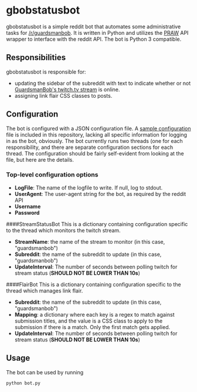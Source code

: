 gbobstatusbot
=============

gbobstatusbot is a simple reddit bot that automates some administrative tasks
for [/r/guardsmanbob](http://reddit.com/r/guardsmanbob). It is written in Python
and utilizes the [PRAW](https://praw.readthedocs.org/en/latest/) API wrapper to
interface with the reddit API. The bot is Python 3 compatible.

Responsibilities
----------------

gbobstatusbot is responsible for:

* updating the sidebar of the subreddit with text to indicate whether or not
[GuardsmanBob's twitch.tv stream](http://twitch.tv/guardsmanbob) is online.
* assigning link flair CSS classes to posts.

Configuration
-------------

The bot is configured with a JSON configuration file. A 
[sample configuration](https://github.com/rwdalpe/r-guardsmanbob/blob/master/gbobstatusbot/sampleconfig.json)
file is included in this repository, lacking all specific information for
logging in as the bot, obviously. The bot currently runs two threads (one for
each responsibility, and there are separate configuration sections for each 
thread. The configuration should be fairly self-evident from looking at the
file, but here are the details.

### Top-level configuration options
* **LogFile**: The name of the logfile to write. If null, log to stdout.
* **UserAgent**: The user-agent string for the bot, as required by the reddit API
* **Username**
* **Password**

####StreamStatusBot
This is a dictionary containing configuration specific to the thread which
monitors the twitch stream.

* **StreamName**: the name of the stream to monitor (in this case,
"guardsmanbob")
* **Subreddit**: the name of the subreddit to update (in this case,
"guardsmanbob")
* **UpdateInterval**: The number of seconds between polling twitch for stream
status (**SHOULD NOT BE LOWER THAN 10s**)

####FlairBot
This is a dictionary containing configuration specific to the thread which
manages link flair.

* **Subreddit**: the name of the subreddit to update (in this case,
"guardsmanbob")
* **Mapping**: a dictionary where each key is a regex to match against
submission titles, and the value is a CSS class to apply to the submission if
there is a match. Only the first match gets applied.
* **UpdateInterval**: The number of seconds between polling twitch for stream
status (**SHOULD NOT BE LOWER THAN 10s**)

Usage
-----

The bot can be used by running 

`python bot.py`